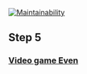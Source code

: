 [![Maintainability](https://api.codeclimate.com/v1/badges/644fe54243088980957b/maintainability)](https://codeclimate.com/github/sergeycherkasovv/java-project-61/maintainability)

## Step 5
### [Video game Even](https://asciinema.org/a/Zj9FJBsuyLuDTekoNl6HdrR6p)
